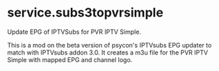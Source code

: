 service.subs3topvrsimple
========================

Update EPG of IPTVSubs for PVR IPTV Simple.<br>

This is a mod on the beta version of psycon's IPTVsubs EPG updater to match with IPTVsubs addon 3.0. It creates a m3u file for the PVR IPTV Simple with mapped EPG and channel logo.
